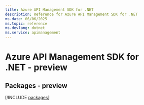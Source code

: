 ```yaml
---
title: Azure API Management SDK for .NET
description: Reference for Azure API Management SDK for .NET
ms.date: 06/06/2025
ms.topic: reference
ms.devlang: dotnet
ms.service: apimanagement
---
```

# Azure API Management SDK for .NET - preview
## Packages - preview
[!INCLUDE [packages](api-management-index.md)]